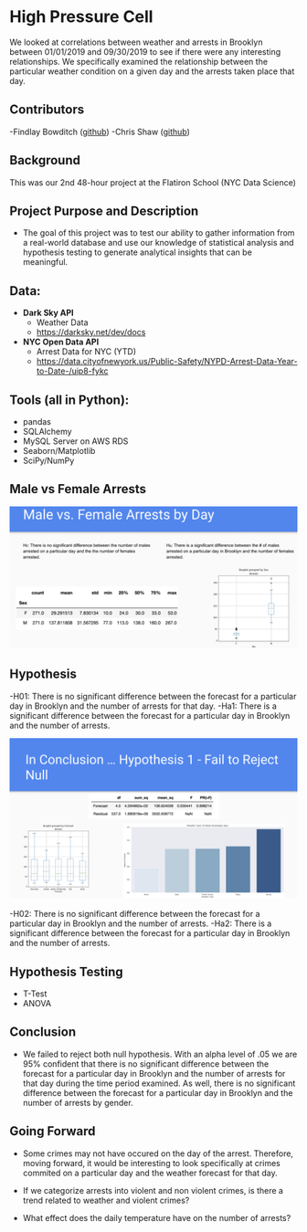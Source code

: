 # High Pressure Cell

We looked at correlations between weather and arrests in Brooklyn between 01/01/2019 and 09/30/2019 to see if there were any interesting relationships. We specifically examined the relationship between the particular weather condition on a given day and the arrests taken place that day.

## Contributors 
 -Findlay Bowditch ([github](https://github.com/fbowditch))
 -Chris Shaw ([github](https://github.com/JackBurton11/))

## Background
This was our 2nd 48-hour project at the Flatiron School (NYC Data Science)

## Project Purpose and Description
 - The goal of this project was to test our ability to gather information from a real-world database and use our knowledge of statistical analysis and hypothesis testing to generate analytical insights that can be meaningful. 
 
## Data:
 
- **Dark Sky API**
	- Weather Data
	- https://darksky.net/dev/docs
- **NYC Open Data API**
	- Arrest Data for NYC (YTD)
	- https://data.cityofnewyork.us/Public-Safety/NYPD-Arrest-Data-Year-to-Date-/uip8-fykc
	
## Tools (all in Python):
   - pandas
   - SQLAlchemy
   - MySQL Server on AWS RDS
   - Seaborn/Matplotlib
   - SciPy/NumPy

## Male vs Female Arrests

![Screenshot](https://github.com/FBowditch/Stats-Project-/blob/master/arrest_charts/sex.png)

## Hypothesis 
 
 -H01: There is no significant difference between the forecast for a particular day in Brooklyn and the number of arrests for that day.
 -Ha1: There is a significant difference between the forecast for a particular day in Brooklyn and the number of arrests.
 
 ![Screenshot](https://github.com/FBowditch/Stats-Project-/blob/master/arrest_charts/hp1_fail.png)
 
 -H02: There is no significant difference between the forecast for a particular day in Brooklyn and the number of arrests.
 -Ha2: There is a significant difference between the forecast for a particular day in Brooklyn and the number of arrests.
 
 ## Hypothesis Testing
 - T-Test
 - ANOVA
 
 ## Conclusion  
 - We failed to reject both null hypothesis. With an alpha level of .05 we are 95% confident that there is no significant difference between the forecast for a particular day in Brooklyn and the number of arrests for that day during the time period examined. As well, there is no significant difference between the forecast for a particular day in Brooklyn and the number of arrests by gender. 
 
## Going Forward
- Some crimes may not have occured on the day of the arrest. Therefore, moving forward, it would be interesting to look specifically at crimes commited on a particular day and the weather forecast for that day.
 
- If we categorize arrests into violent and non violent crimes, is there a trend related to weather and violent crimes?
 
- What effect does the daily temperature have on the number of arrests?

 

